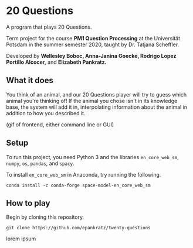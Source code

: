 # 20 Questions

A program that plays 20 Questions.

Term project for the course **PM1 Question Processing** at the Universität Potsdam in the summer semester 2020, taught by Dr. Tatjana Scheffler.

Developed by **Wellesley Boboc, Anna-Janina Goecke, Rodrigo Lopez Portillo Alcocer,** and **Elizabeth Pankratz.**

## What it does 

You think of an animal, and our 20 Questions player will try to guess which animal you're thinking of!
If the animal you chose isn't in its knowledge base, the system will add it in, interpolating information about the animal in addition to how you described it. 

(gif of frontend, either command line or GUI)

## Setup

To run this project, you need Python 3 and the libraries `en_core_web_sm`, `numpy`, `os`, `pandas`, and `spacy`.

To install `en_core_web_sm` in Anaconda, try running the following.

```
conda install -c conda-forge space-model-en_core_web_sm
```

## How to play

Begin by cloning this repository.

```
git clone https://github.com/epankratz/twenty-questions
```

lorem ipsum
